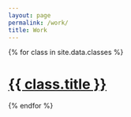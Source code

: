 ```yaml
---
layout: page
permalink: /work/
title: Work
---
```


{% for class in site.data.classes %}

<div class="project ">
<div class="thumbnail">
<a href="https://{{ class.url }}">
<span>
<h1>{{ class.title }}</h1>
</span>
</a>
</div>
</div>

{% endfor %}

